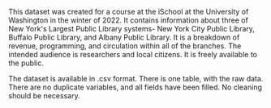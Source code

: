 This dataset was created for a course at the iSchool at the University of Washington in the winter of 2022. It contains information about three of New York's Largest Public Library systems- New York City Public Library, Buffalo Public Library, and Albany Public Library. It is a breakdown of revenue, programming, and circulation within all of the branches. The intended audience is researchers and local citizens. It is freely available to the public.

The dataset is available in .csv format. There is one table,  with the raw data. There are no duplicate variables, and all fields have been filled. No cleaning should be necessary.
